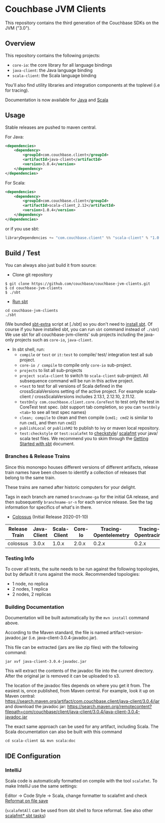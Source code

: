 # Couchbase JVM Clients

This repository contains the third generation of the Couchbase SDKs on the JVM ("3.0").

## Overview

This repository contains the following projects:

 - `core-io`: the core library for all language bindings
 - `java-client`: the Java language binding
 - `scala-client`: the Scala language binding

You'll also find utility libraries and integration components at the toplevel (i.e for tracing).

Documentation is now available for [Java](https://docs.couchbase.com/java-sdk/3.0/hello-world/start-using-sdk.html)
and [Scala](https://docs.couchbase.com/scala-sdk/1.0/start-using-sdk.html)

## Usage

Stable releases are pushed to maven central.

For Java:

```xml
<dependencies>
    <dependency>
        <groupId>com.couchbase.client</groupId>
        <artifactId>java-client</artifactId>
        <version>3.0.4</version>
    </dependency>
</dependencies>
```

For Scala:

```xml
<dependencies>
    <dependency>
        <groupId>com.couchbase.client</groupId>
        <artifactId>scala-client_2.12</artifactId>
        <version>1.0.4</version>
    </dependency>
</dependencies>
```
or if you use sbt:
```sbt
libraryDependencies += "com.couchbase.client" %% "scala-client" % "1.0.4"
```

## Build / Test
You can always also just build it from source:
+ Clone git repository
```
$ git clone https://github.com/couchbase/couchbase-jvm-clients.git
$ cd couchbase-jvm-clients
$ ./sbt
```

+ [Run sbt](https://www.scala-sbt.org/1.x/docs/Running.html)
```shell script
cd couchbase-jvm-clients
./sbt
```
(We bundled [sbt-extra](https://github.com/paulp/sbt-extras) script at [./sbt]
 so you don't need to [install sbt](https://www.scala-sbt.org/1.x/docs/Setup.html).
 Of course if you have installed sbt, you can run `sbt` command instead of `./sbt`)
We use sbt for all couchbase-jvm-clients' sub projects including the java-only projects such as `core-io`, `java-client`.

+ In sbt shell, run:
    - `compile` or `test` or `it:test` to compile/ test/ integration test all sub project.
    - `core-io / compile` to compile only `core-io` sub-project.
    - `projects` to list all sub-projects
    -  `project scala-client` to switch to `scala-client` sub-project. All subsequence command will be run in this active project.
    - `+test` to test for all versions of Scala defined in the crossScalaVersions setting of the active project.
       For example scala-client / crossScalaVersions includes 2.13.1, 2.12.10, 2.11.12.
    - `testOnly com.couchbase.client.core.CoreTest` to test only the test in CoreTest test spec.
       (sbt support tab completion, so you can `testOnly <tab>` to see all test spec names)
    - `clean; compile` to clean and then compile (`cmd1; cmd2` is similar to run `cmd1`, and then run `cmd2`)
    - `publishLocal` or `publishM2` to publish to ivy or maven local repository.
    - `test:checkstyle` or `test:scalafmt` to [checkstyle](http://checkstyle.sourceforge.net/)/ [scalafmt](https://scalameta.org/scalafmt/) your java/ scala test files.
We recommend you to skim through the [Getting Started with sbt](https://www.scala-sbt.org/1.x/docs/Getting-Started.html) document.

### Branches & Release Trains

Since this monorepo houses different versions of different artifacts, release train names have been chosen
to identify a collection of releases that belong to the same train.

These trains are named after historic computers for your delight.

Tags in each branch are named `branchname-ga` for the initial GA release, and then subsequently `branchname-sr-n` for
each service release. See the tag information for specifics of what's in there.

 - [Colossus](https://en.wikipedia.org/wiki/Colossus_computer) (Initial Release 2020-01-10)

| Release Train | Java-Client | Scala-Client | Core-Io | Tracing-Opentelemetry | Tracing-Opentracing |
| ------------- | ----------- | ------------ | ------- | --------------------- | ------------------- |
| colossus      | 3.0.x       | 1.0.x        | 2.0.x   | 0.2.x                 | 0.2.x               |

### Testing Info

To cover all tests, the suite needs to be run against the following topologies, but by default it
runs against the mock. Recommended topologies:

 - 1 node, no replica
 - 2 nodes, 1 replica
 - 2 nodes, 2 replicas

### Building Documentation
Documentation will be built automatically by the `mvn install` command above.

According to the Maven standard, the file is named artifact-version-javadoc.jar (i.e. java-client-3.0.4-javadoc.jar).

This file can be extracted (jars are like zip files) with the following command:

```
jar xvf java-client-3.0.4-javadoc.jar
```

This will extract the contents of the javadoc file into the current directory. After the original jar is removed it can be uploaded to s3.

The location of the javadoc files depends on where you get it from. The easiest is, once published, from Maven central.
For example, look it up on Maven central: https://search.maven.org/artifact/com.couchbase.client/java-client/3.0.4/jar and download the javadoc jar: https://search.maven.org/remotecontent?filepath=com/couchbase/client/java-client/3.0.4/java-client-3.0.4-javadoc.jar

The exact same approach can be used for any artifact, including Scala.
The Scala documentation can also be built with this command
```
cd scala-client && mvn scala:doc
```

## IDE Configuration

### IntelliJ
Scala code is automatically formatted on compile with the tool `scalafmt`.  To make IntelliJ use the same settings:

Editor -> Code Style -> Scala, change formatter to scalafmt
and check [Reformat on file save](https://scalameta.org/scalafmt/docs/installation.html#format-on-save)

(`scalafmtAll` can be used from sbt shell to force reformat. See also other [scalafmt* sbt tasks](https://scalameta.org/scalafmt/docs/installation.html#task-keys))
